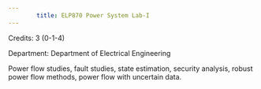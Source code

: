 ```yaml
---
        title: ELP870 Power System Lab-I
---
```

Credits: 3 (0-1-4)

Department: Department of Electrical Engineering

Power flow studies, fault studies, state estimation, security analysis, robust power flow methods, power flow with uncertain data.